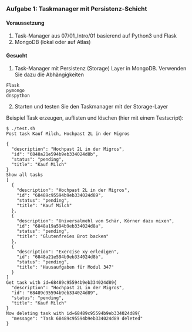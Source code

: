 ### Aufgabe 1: Taskmanager mit Persistenz-Schicht
#### Voraussetzung
1. Task-Manager aus 07/01_Intro/01 basierend auf Python3 und Flask
2. MongoDB (lokal oder auf Atlas)
#### Gesucht
1. Task-Manager mit Persistenz (Storage) Layer in MongoDB.
Verwenden Sie dazu die Abhängigkeiten 
``` 
Flask
pymongo
dnspython
```
2. Starten und testen Sie den Taskmanager mit der Storage-Layer 

Beispiel Task erzeugen, auflisten und löschen (hier mit einem Testscript):
```
$ ./test.sh                                             
Post task Kauf Milch, Hochpast 2L in der Migros         
                                                        
{                                                       
  "description": "Hochpast 2L in der Migros",           
  "id": "6848a21e594b9eb334024d8b",                     
  "status": "pending",                                  
  "title": "Kauf Milch"                                 
}                                                       
Show all tasks                                          
[                                                       
  {                                                     
    "description": "Hochpast 2L in der Migros",         
    "id": "68489c95594b9eb334024d89",                   
    "status": "pending",                                
    "title": "Kauf Milch"                               
  },                                                    
  {                                                     
    "description": "Universalmehl von Schär, Körner dazu mixen",         
    "id": "6848a19a594b9eb334024d8a",                   
    "status": "pending",                                
    "title": "Glutenfreies Brot backen"                               
  },                                                    
  {                                                     
    "description": "Exercise xy erledigen",         
    "id": "6848a21e594b9eb334024d8b",                   
    "status": "pending",                                
    "title": "Hausaufgaben für Modul 347"                               
  }                                                     
]                                                       
Get task with id=68489c95594b9eb334024d89{              
  "description": "Hochpast 2L in der Migros",           
  "id": "68489c95594b9eb334024d89",                     
  "status": "pending",                                  
  "title": "Kauf Milch"                                 
}                                                       
Now deleting task with id=68489c95594b9eb334024d89{     
  "message": "Task 68489c95594b9eb334024d89 deleted"    
}
```                                                  